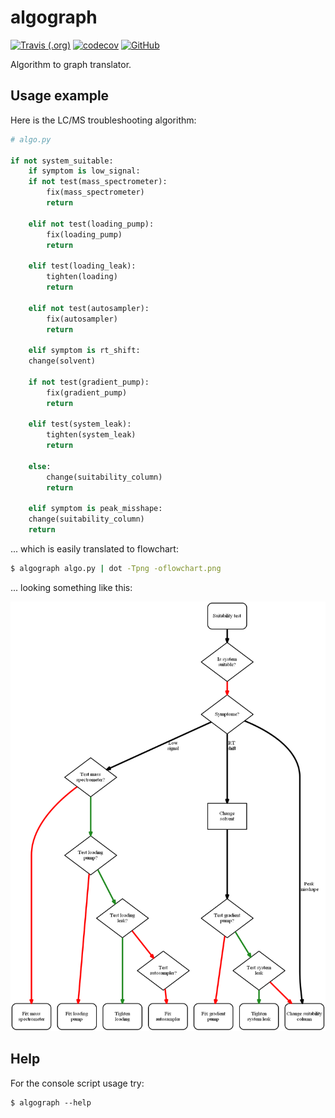 # algograph

[![Travis (.org)](https://img.shields.io/travis/genadijrazdorov/algograph?logo=travis)](https://travis-ci.org/genadijrazdorov/algograph)
[![codecov](https://codecov.io/gh/genadijrazdorov/algograph/branch/master/graph/badge.svg)](https://codecov.io/gh/genadijrazdorov/algograph)
[![GitHub](https://img.shields.io/github/license/genadijrazdorov/algograph)](https://github.com/genadijrazdorov/algograph/blob/master/LICENSE)

Algorithm to graph translator.

## Usage example

Here is the LC/MS troubleshooting algorithm:

```python
# algo.py

if not system_suitable:
    if symptom is low_signal:
	if not test(mass_spectrometer):
	    fix(mass_spectrometer)
	    return

	elif not test(loading_pump):
	    fix(loading_pump)
	    return

	elif test(loading_leak):
	    tighten(loading)
	    return

	elif not test(autosampler):
	    fix(autosampler)
	    return

    elif symptom is rt_shift:
	change(solvent)

	if not test(gradient_pump):
	    fix(gradient_pump)
	    return

	elif test(system_leak):
	    tighten(system_leak)
	    return

	else:
	    change(suitability_column)
	    return

    elif symptom is peak_misshape:
	change(suitability_column)
	return

```

... which is easily translated to flowchart:

```bash
$ algograph algo.py | dot -Tpng -oflowchart.png

```

... looking something like this:

![flowchart](flowchart.png)


## Help

For the console script usage try:

```
$ algograph --help
```
